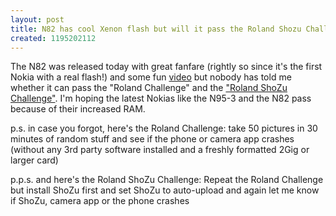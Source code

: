 ```yaml
---
layout: post
title: N82 has cool Xenon flash but will it pass the Roland Shozu Challenge?
created: 1195202112
---
```

<p>The N82 was released today with great fanfare (rightly so since it&#39;s the first Nokia with a real flash!) and some fun <a href="http://www.intomobile.com/2007/11/14/video-23-minute-qa-session-with-the-nokia-n82-product-manager.html">video</a> but nobody has told me whether it can pass the &quot;Roland Challenge&quot; and the <a href="http://mobilereportcard.com/task/roland-shozu-challenge-publishing-lots-photos-flickr-shozu-until-s60-crashes">&quot;Roland ShoZu Challenge&quot;</a>. I&#39;m hoping the latest Nokias like the N95-3 and the N82 pass because of their increased RAM.</p><p>p.s. in case you forgot, here&#39;s the Roland Challenge: take 50 pictures in 30 minutes of random stuff and see if the phone or camera app crashes (without any 3rd party software installed and a freshly formatted 2Gig or larger card)</p><p>p.p.s. and here&#39;s the Roland ShoZu Challenge: Repeat the Roland Challenge but install ShoZu first and set ShoZu to auto-upload and again let me know if ShoZu, camera app or the phone crashes </p>
